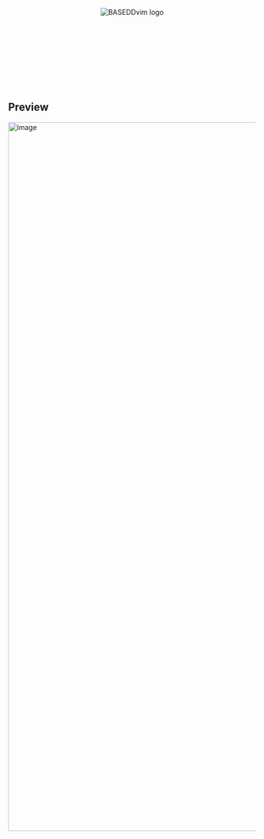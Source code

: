 <p align="center">
  <picture>
    <source media="(prefers-color-scheme: dark)" srcset="https://github.com/user-attachments/assets/2d6eb58d-9ef0-4b70-8a3b-85890dcf10ac">
    <source media="(prefers-color-scheme: light)" srcset="https://github.com/user-attachments/assets/6b6edbd6-b603-46de-8911-d74985541bb7">
    <img style="min-height:160px;" alt="BASEDDvim logo" src="https://github.com/user-attachments/assets/2d6eb58d-9ef0-4b70-8a3b-85890dcf10ac">
  </picture>
</p>

## Preview
<img width="1440" alt="image" src="https://github.com/user-attachments/assets/d30adc52-c282-4d6c-81c7-26a492bef66f">
